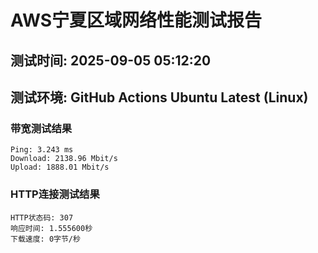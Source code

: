 # AWS宁夏区域网络性能测试报告
## 测试时间: 2025-09-05 05:12:20
## 测试环境: GitHub Actions Ubuntu Latest (Linux)

### 带宽测试结果
```
Ping: 3.243 ms
Download: 2138.96 Mbit/s
Upload: 1888.01 Mbit/s
```

### HTTP连接测试结果
```
HTTP状态码: 307
响应时间: 1.555600秒
下载速度: 0字节/秒
```

